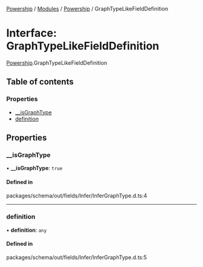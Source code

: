 [Powership](../README.md) / [Modules](../modules.md) / [Powership](../modules/Powership.md) / GraphTypeLikeFieldDefinition

# Interface: GraphTypeLikeFieldDefinition

[Powership](../modules/Powership.md).GraphTypeLikeFieldDefinition

## Table of contents

### Properties

- [\_\_isGraphType](Powership.GraphTypeLikeFieldDefinition.md#__isgraphtype)
- [definition](Powership.GraphTypeLikeFieldDefinition.md#definition)

## Properties

### \_\_isGraphType

• **\_\_isGraphType**: ``true``

#### Defined in

packages/schema/out/fields/Infer/InferGraphType.d.ts:4

___

### definition

• **definition**: `any`

#### Defined in

packages/schema/out/fields/Infer/InferGraphType.d.ts:5
